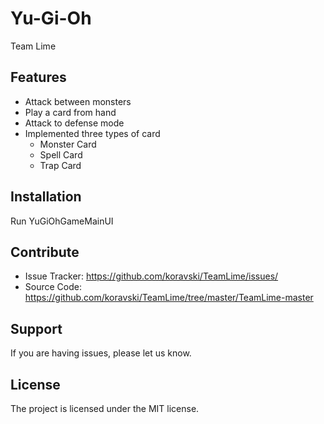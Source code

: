 Yu-Gi-Oh
================
Team Lime 

Features
--------

- Attack between monsters
- Play a card from hand
- Attack to defense mode
- Implemented three types of card
	- Monster Card
	- Spell Card
	- Trap Card


Installation
------------

Run YuGiOhGameMainUI


Contribute
----------

- Issue Tracker: https://github.com/koravski/TeamLime/issues/
- Source Code: https://github.com/koravski/TeamLime/tree/master/TeamLime-master


Support
-------

If you are having issues, please let us know.


License
-------

The project is licensed under the MIT license.
